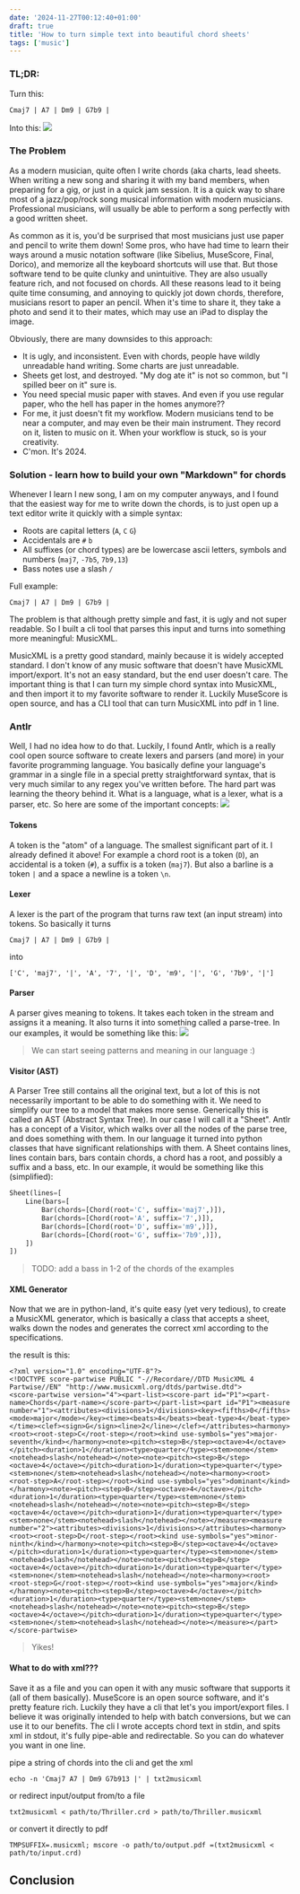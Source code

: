 ```yaml
---
date: '2024-11-27T00:12:40+01:00'
draft: true
title: 'How to turn simple text into beautiful chord sheets'
tags: ['music']
---
```

### TL;DR:
Turn this:
```
Cmaj7 | A7 | Dm9 | G7b9 |
```
Into this:
![](/txt2musicxml/chords.png)

### The Problem
As a modern musician, quite often I write chords (aka charts, lead sheets. When writing a new song and sharing it with my band members, when preparing for a gig, or just in a quick jam session. It is a quick way to share most of a jazz/pop/rock song musical information with modern musicians. Professional musicians, will usually be able to perform a song perfectly with a good written sheet.

As common as it is, you'd be surprised that most musicians just use paper and pencil to write them down! Some pros, who have had time to learn their ways around a music notation software (like Sibelius, MuseScore, Final, Dorico), and memorize all the keyboard shortcuts will use that. But those software tend to be quite clunky and unintuitive. They are also usually feature rich, and not focused on chords. All these reasons lead to it being quite time consuming, and annoying to quickly jot down chords, therefore, musicians resort to paper an pencil. When it's time to share it, they take a photo and send it to their mates, which may use an iPad to display the image.

Obviously, there are many downsides to this approach:
- It is ugly, and inconsistent. Even with chords, people have wildly unreadable hand writing. Some charts are just unreadable.
- Sheets get lost, and destroyed. "My dog ate it" is not so common, but "I spilled beer on it" sure is.
- You need special music paper with staves. And even if you use regular paper, who the hell has paper in the homes anymore??
- For me, it just doesn't fit my workflow. Modern musicians tend to be near a computer, and may even be their main instrument. They record on it, listen to music on it. When your workflow is stuck, so is your creativity.
- C'mon. It's 2024.

### Solution - learn how to build your own "Markdown" for chords
Whenever I learn I new song, I am on my computer anyways, and I found that the easiest way for me to write down the chords, is to just open up a text editor write it quickly with a simple syntax:
- Roots are capital letters (`A`, `C` `G`)
- Accidentals are `#` `b`
- All suffixes (or chord types) are be lowercase ascii letters, symbols and numbers (`maj7`, `-7b5`, `7b9,13`)
- Bass notes use a slash `/`

Full example:
```
Cmaj7 | A7 | Dm9 | G7b9 |
```

The problem is that although pretty simple and fast, it is ugly and not super readable. So I built a cli tool that parses this input and turns into something more meaningful: MusicXML.

MusicXML is a pretty good standard, mainly because it is widely accepted standard. I don't know of any music software that doesn't have MusicXML import/export. It's not an easy standard, but the end user doesn't care. The important thing is that I can turn my simple chord syntax into MusicXML, and then import it to my favorite software to render it. Luckily MuseScore is open source, and has a CLI tool that can turn MusicXML into pdf in 1 line.

### Antlr
Well, I had no idea how to do that. Luckily, I found Antlr, which is a really cool open source software to create lexers and parsers (and more) in your favorite programming language. You basically define your language's grammar in a single file in a special pretty straightforward syntax, that is very much similar to any regex you've written before. The hard part was learning the theory behind it. What is a language, what is a lexer, what is a parser, etc. So here are some of the important concepts:
![](/txt2musicxml/antlr_process.png)

#### Tokens
A token is the "atom" of a language. The smallest significant part of it. I already defined it above! For example a chord root is a token (`D`), an accidental is a token (`#`), a suffix is a token (`maj7`). But also a barline is a token `|` and a space a newline is a token `\n`.

#### Lexer
A lexer is the part of the program that turns raw text (an input stream) into tokens. So basically it turns
```
Cmaj7 | A7 | Dm9 | G7b9 |
```
into
```
['C', 'maj7', '|', 'A', '7', '|', 'D', 'm9', '|', 'G', '7b9', '|']
```

#### Parser
A parser gives meaning to tokens. It takes each token in the stream and assigns it a meaning. It also turns it into something called a parse-tree.
In our examples, it would be something like this:
![](/txt2musicxml/parsetree.png)

> We can start seeing patterns and meaning in our language :)

#### Visitor (AST)
A Parser Tree still contains all the original text, but a lot of this is not necessarily important to be able to do something with it. We need to simplify our tree to a model that makes more sense. Generically this is called an AST (Abstract Syntax Tree). In our case I will call it a "Sheet". Antlr has a concept of a Visitor, which walks over all the nodes of the parse tree, and does something with them. In our language it turned into python classes that have significant relationships with them. A Sheet contains lines, lines contain bars, bars contain chords, a chord has a root, and possibly a suffix and a bass, etc. In our example, it would be something like this (simplified):
```python
Sheet(lines=[
    Line(bars=[
        Bar(chords=[Chord(root='C', suffix='maj7',)]),
        Bar(chords=[Chord(root='A', suffix='7',)]),
        Bar(chords=[Chord(root='D', suffix='m9',)]),
        Bar(chords=[Chord(root='G', suffix='7b9',)]),
    ])
])
```
> TODO: add a bass in 1-2 of the chords of the examples

#### XML Generator
Now that we are in python-land, it's quite easy (yet very tedious), to create a MusicXML generator, which is basically a class that accepts a sheet, walks down the nodes and generates the correct xml according to the specifications.


the result is this:
```
<?xml version="1.0" encoding="UTF-8"?>
<!DOCTYPE score-partwise PUBLIC "-//Recordare//DTD MusicXML 4 Partwise//EN" "http://www.musicxml.org/dtds/partwise.dtd">
<score-partwise version="4"><part-list><score-part id="P1"><part-name>Chords</part-name></score-part></part-list><part id="P1"><measure number="1"><attributes><divisions>1</divisions><key><fifths>0</fifths><mode>major</mode></key><time><beats>4</beats><beat-type>4</beat-type></time><clef><sign>G</sign><line>2</line></clef></attributes><harmony><root><root-step>C</root-step></root><kind use-symbols="yes">major-seventh</kind></harmony><note><pitch><step>B</step><octave>4</octave></pitch><duration>1</duration><type>quarter</type><stem>none</stem><notehead>slash</notehead></note><note><pitch><step>B</step><octave>4</octave></pitch><duration>1</duration><type>quarter</type><stem>none</stem><notehead>slash</notehead></note><harmony><root><root-step>A</root-step></root><kind use-symbols="yes">dominant</kind></harmony><note><pitch><step>B</step><octave>4</octave></pitch><duration>1</duration><type>quarter</type><stem>none</stem><notehead>slash</notehead></note><note><pitch><step>B</step><octave>4</octave></pitch><duration>1</duration><type>quarter</type><stem>none</stem><notehead>slash</notehead></note></measure><measure number="2"><attributes><divisions>1</divisions></attributes><harmony><root><root-step>D</root-step></root><kind use-symbols="yes">minor-ninth</kind></harmony><note><pitch><step>B</step><octave>4</octave></pitch><duration>1</duration><type>quarter</type><stem>none</stem><notehead>slash</notehead></note><note><pitch><step>B</step><octave>4</octave></pitch><duration>1</duration><type>quarter</type><stem>none</stem><notehead>slash</notehead></note><harmony><root><root-step>G</root-step></root><kind use-symbols="yes">major</kind></harmony><note><pitch><step>B</step><octave>4</octave></pitch><duration>1</duration><type>quarter</type><stem>none</stem><notehead>slash</notehead></note><note><pitch><step>B</step><octave>4</octave></pitch><duration>1</duration><type>quarter</type><stem>none</stem><notehead>slash</notehead></note></measure></part></score-partwise>
```
> Yikes!

#### What to do with xml???
Save it as a file and you can open it with any music software that supports it (all of them basically).
MuseScore is an open source software, and it's pretty feature rich. Luckily they have a cli that let's you import/export files. I believe it was originally intended to help with batch conversions, but we can use it to our benefits. The cli I wrote accepts chord text in stdin, and spits xml in stdout, it's fully pipe-able and redirectable. So you can do whatever you want in one line.

pipe a string of chords into the cli and get the xml
```shell
echo -n 'Cmaj7 A7 | Dm9 G7b913 |' | txt2musicxml
```

or redirect input/output from/to a file
```shell
txt2musicxml < path/to/Thriller.crd > path/to/Thriller.musicxml
```

or convert it directly to pdf
```shell
TMPSUFFIX=.musicxml; mscore -o path/to/output.pdf =(txt2musicxml < path/to/input.crd)
```

## Conclusion